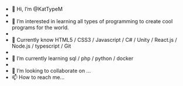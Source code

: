 - 👋 Hi, I’m @KatTypeM
- 
- 👀 I’m interested in learning all types of programming to create cool programs for the world.
- 
- 🐾 Currently know HTML5 / CSS3 / Javascript / C# / Unity / React.js / Node.js / typescript / Git
- 
- 🌱 I’m currently learning  sql / php / python / docker 
- 
- 💞️ I’m looking to collaborate on ... 
- 📫 How to reach me... 

<!---
KatTypeM/KatTypeM is a ✨ special ✨ repository because its `README.md` (this file) appears on your GitHub profile.
You can click the Preview link to take a look at your changes.
--->
